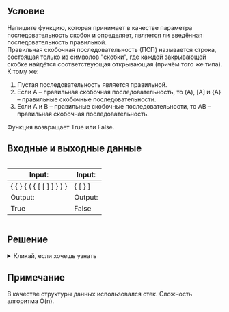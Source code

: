 ## Условие
Напишите функцию, которая принимает в качестве параметра последовательность скобок и определяет, является ли введённая последовательность правильной.  
Правильная скобочная последовательность (ПСП) называется строка, состоящая только из символов "скобки", где каждой закрывающей скобке найдётся соответствующая открывающая (причём того же типа). К тому же:
1. Пустая последовательность является правильной.
2. Если A – правильная скобочная последовательность, то (A), [A] и {A} – правильные скобочные последовательности.
3. Если A и B – правильные скобочные последовательности, то AB – правильная скобочная последовательность.

Функция возвращает True или False.
## Входные и выходные данные
<div style="display: flex; flex-direction: row;">
<div>

| Input:|
|---|
| { { } { ( { [ [ ] ] } ) } |
|Output:|
| True |

</div>
<div>

| Input:|
|---|
| { [ } ] |
|Output:|
| False |

</div>
</div>

## Решение
<details><summary>Кликай, если хочешь узнать</summary>

```python
def right_bracket_sequence(bracket_sequence):
    stack = []
    balanced = True
    i = 0
    while i < len(bracket_sequence) and balanced:
        char = bracket_sequence[i]
        if char in "{[(":
            stack.append(char)
        else:
            if len(stack) == 0:
                balanced = False
            else:
                if stack[-1] + bracket_sequence[i] in '{}[]()':
                    stack.pop()
        i += 1
    return True if balanced and len(stack) == 0 else False
```
</details>

## Примечание 
В качестве структуры данных использовался стек. Сложность алгоритма O(n).



